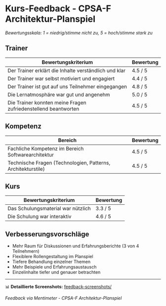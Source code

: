 # Kurs-Feedback - CPSA-F Architektur-Planspiel

*Bewertungsskala: 1 = niedrig/stimme nicht zu, 5 = hoch/stimme stark zu*

## Trainer

| Bewertungskriterium                                          | Bewertung |
|--------------------------------------------------------------|-----------|
| Der Trainer erklärt die Inhalte verständlich und klar        | 4.5 / 5   |
| Der Trainer war selbst motiviert und engagiert               | 4.4 / 5   |
| Der Trainer ist gut auf uns Teilnehmer eingegangen           | 4.8 / 5   |
| Die Lernatmosphäre war gut und angenehm                      | 5.0 / 5   |
| Die Trainer konnten meine Fragen zufriedenstellend beantworten | 4.5 / 5 |

## Kompetenz

| Bereich                                                      | Bewertung |
|--------------------------------------------------------------|-----------|
| Fachliche Kompetenz im Bereich Softwarearchitektur           | 4.5 / 5   |
| Technische Fragen (Technologien, Patterns, Architekturstile) | 4.5 / 5   |

## Kurs

| Bewertungskriterium              | Bewertung |
|----------------------------------|-----------|
| Das Schulungsmaterial war nützlich | 3.3 / 5 |
| Die Schulung war interaktiv      | 4.6 / 5   |

## Verbesserungsvorschläge

- Mehr Raum für Diskussionen und Erfahrungsberichte (3 von 4 Teilnehmern)
- Flexiblere Rollengestaltung im Planspiel
- Tiefere Behandlung einzelner Themen
- Mehr Beispiele und Erfahrungsaustausch
- Einzelinhalte tiefer und genauer betrachten

---

📊 **Detaillierte Screenshots:** [feedback-screenshots/](feedback-screenshots/)

*Feedback via Mentimeter - CPSA-F Architektur-Planspiel*